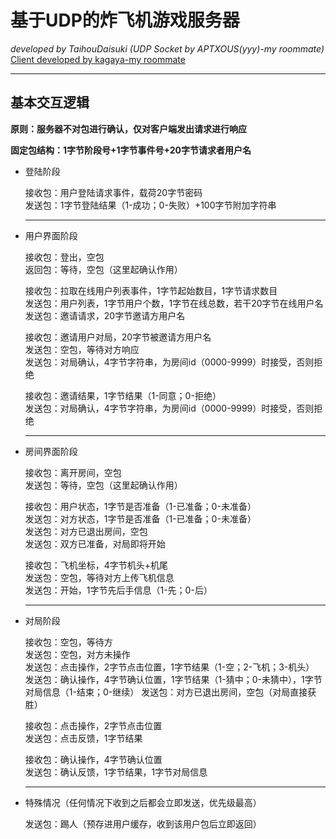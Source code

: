 # 基于UDP的炸飞机游戏服务器
*developed by TaihouDaisuki (UDP Socket by APTXOUS(yyy)-my roommate)*  
[Client developed by kagaya-my roommate](https://github.com/TaihouDaisuki/AircraftWarClient)

****
## 基本交互逻辑  
**原则：服务器不对包进行确认，仅对客户端发出请求进行响应**  

**固定包结构：1字节阶段号+1字节事件号+20字节请求者用户名**  

* 登陆阶段  

  接收包：用户登陆请求事件，载荷20字节密码  
  发送包：1字节登陆结果（1-成功；0-失败）+100字节附加字符串  
   ****
* 用户界面阶段  
  
  接收包：登出，空包  
  返回包：等待，空包（这里起确认作用）

  接收包：拉取在线用户列表事件，1字节起始数目，1字节请求数目  
  发送包：用户列表，1字节用户个数，1字节在线总数，若干20字节在线用户名  
  发送包：邀请请求，20字节邀请方用户名

  接收包：邀请用户对局，20字节被邀请方用户名  
  发送包：空包，等待对方响应  
  发送包：对局确认，4字节字符串，为房间id（0000-9999）时接受，否则拒绝

  接收包：邀请结果，1字节结果（1-同意；0-拒绝）  
  发送包：对局确认，4字节字符串，为房间id（0000-9999）时接受，否则拒绝  
  ****
* 房间界面阶段  
  
  接收包：离开房间，空包  
  发送包：等待，空包（这里起确认作用）

  接收包：用户状态，1字节是否准备（1-已准备；0-未准备）  
  发送包：对方状态，1字节是否准备（1-已准备；0-未准备）  
  发送包：对方已退出房间，空包  
  发送包：双方已准备，对局即将开始  

  接收包：飞机坐标，4字节机头+机尾  
  发送包：空包，等待对方上传飞机信息  
  发送包：开始，1字节先后手信息（1-先；0-后）  
  ****
* 对局阶段

  接收包：空包，等待方  
  发送包：空包，对方未操作  
  发送包：点击操作，2字节点击位置，1字节结果（1-空；2-飞机；3-机头）  
  发送包：确认操作，4字节确认位置，1字节结果（1-猜中；0-未猜中），1字节对局信息（1-结束；0-继续）
  发送包：对方已退出房间，空包（对局直接获胜）

  接收包：点击操作，2字节点击位置  
  发送包：点击反馈，1字节结果  

  接收包：确认操作，4字节确认位置  
  发送包：确认反馈，1字节结果，1字节对局信息
  ****
* 特殊情况（任何情况下收到之后都会立即发送，优先级最高）
  
  发送包：踢人（预存进用户缓存，收到该用户包后立即返回）


